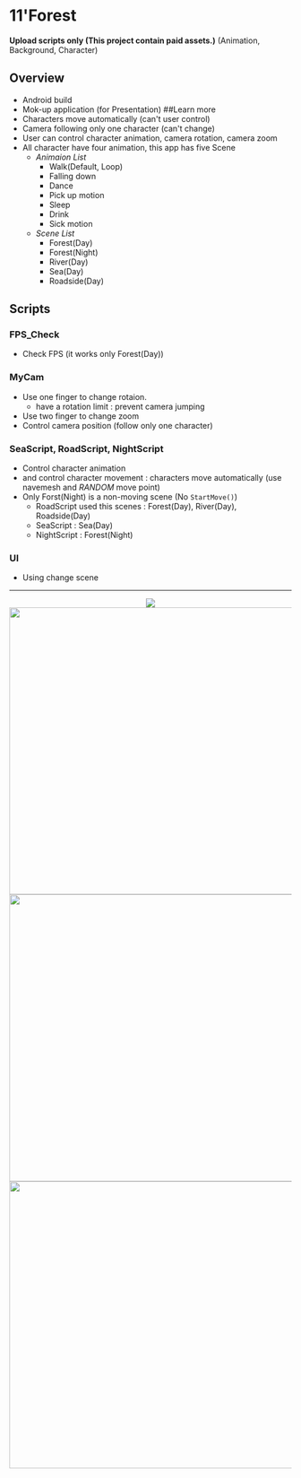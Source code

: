 # 11'Forest


**Upload scripts only (This project contain paid assets.)**
(Animation, Background, Character)

## Overview
+ Android build
+ Mok-up application (for Presentation)
##Learn more
+ Characters move automatically (can't user control)
+ Camera following only one character (can't change)
+ User can control character animation, camera rotation, camera zoom
+ All character have four animation, this app has five Scene
  + _Animaion List_
    + Walk(Default, Loop)
    + Falling down
    + Dance
    + Pick up motion
    + Sleep
    + Drink
    + Sick motion
  + _Scene List_
    + Forest(Day)
    + Forest(Night)
    + River(Day)
    + Sea(Day)
    + Roadside(Day)

## Scripts
### FPS_Check
+ Check FPS (it works only Forest(Day)) 


### MyCam
+ Use one finger to change rotaion.
  + have a rotation limit : prevent camera jumping
+ Use two finger to change zoom 
+ Control camera position (follow only one character)


### SeaScript, RoadScript, NightScript
+ Control character animation
+ and control character movement : characters move automatically (use navemesh and _RANDOM_ move point)
+ Only Forst(Night) is a non-moving scene (No `StartMove()`)
  + RoadScript used this scenes : Forest(Day), River(Day), Roadside(Day)
  + SeaScript : Sea(Day)
  + NightScript : Forest(Night)


### UI
+ Using change scene
---
<p align="center">
<img src="https://github.com/WooChan-Noh/11-forest/assets/103042258/afcf486c-e38c-4f32-8d41-3a8da373a723"
</p>
<img src="https://github.com/WooChan-Noh/11-forest/assets/103042258/d31599e7-ae2e-46bc-8535-bf4a2ff10721" width="1024" height="512"/>
<img src="https://github.com/WooChan-Noh/11-forest/assets/103042258/6fb27c2d-b894-4eff-823c-7fbc27503ef3" width="1024" height="512"/>
<img src= "https://github.com/WooChan-Noh/11-forest/assets/103042258/e7b227fc-4098-4cef-8841-fe46fb90515e" width="1024" height="512"/>



